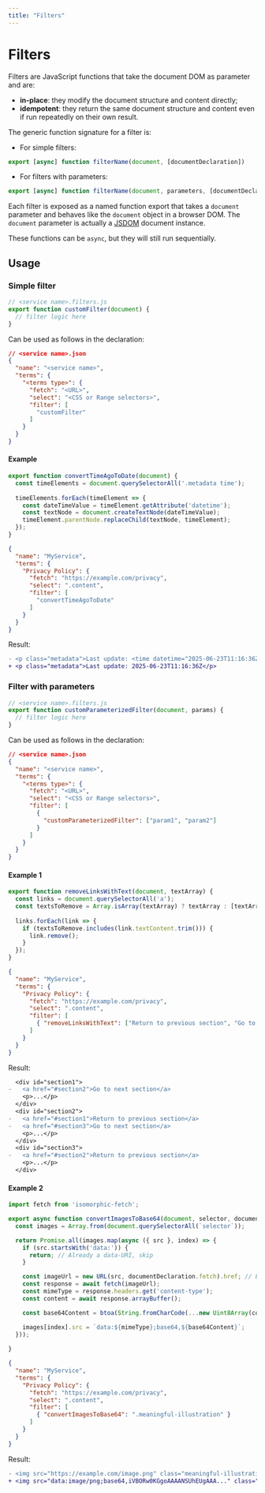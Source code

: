 ```yaml
---
title: "Filters"
---
```


# Filters

Filters are JavaScript functions that take the document DOM as parameter and are:

- **in-place**: they modify the document structure and content directly;
- **idempotent**: they return the same document structure and content even if run repeatedly on their own result.

The generic function signature for a filter is:

- For simple filters:

```js
export [async] function filterName(document, [documentDeclaration])
```

- For filters with parameters:

```js
export [async] function filterName(document, parameters, [documentDeclaration])
```

Each filter is exposed as a named function export that takes a `document` parameter and behaves like the `document` object in a browser DOM. The `document` parameter is actually a [JSDOM](https://github.com/jsdom/jsdom) document instance.

These functions can be `async`, but they will still run sequentially.

## Usage

### Simple filter

```js
// <service name>.filters.js
export function customFilter(document) {
  // filter logic here
}
```

Can be used as follows in the declaration:

```json
// <service name>.json
{
  "name": "<service name>",
  "terms": {
    "<terms type>": {
      "fetch": "<URL>",
      "select": "<CSS or Range selectors>",
      "filter": [
        "customFilter"
      ]
    }
  }
}
```

#### Example

```js
export function convertTimeAgoToDate(document) {
  const timeElements = document.querySelectorAll('.metadata time');
  
  timeElements.forEach(timeElement => {
    const dateTimeValue = timeElement.getAttribute('datetime');
    const textNode = document.createTextNode(dateTimeValue);
    timeElement.parentNode.replaceChild(textNode, timeElement);
  });
}
```

```json
{
  "name": "MyService",
  "terms": {
    "Privacy Policy": {
      "fetch": "https://example.com/privacy",
      "select": ".content",
      "filter": [
        "convertTimeAgoToDate"
      ]
    }
  }
}
```

Result:

```diff
- <p class="metadata">Last update: <time datetime="2025-06-23T11:16:36Z" title="06/23/2025, 13:16" data-datetime="relative">2 months ago</time></p>
+ <p class="metadata">Last update: 2025-06-23T11:16:36Z</p>
```

### Filter with parameters

```js
// <service name>.filters.js
export function customParameterizedFilter(document, params) {
  // filter logic here
}
```

Can be used as follows in the declaration:

```json
// <service name>.json
{
  "name": "<service name>",
  "terms": {
    "<terms type>": {
      "fetch": "<URL>",
      "select": "<CSS or Range selectors>",
      "filter": [
        {
          "customParameterizedFilter": ["param1", "param2"]
        }
      ]
    }
  }
}
```

#### Example 1

```js
export function removeLinksWithText(document, textArray) {
  const links = document.querySelectorAll('a');
  const textsToRemove = Array.isArray(textArray) ? textArray : [textArray];
  
  links.forEach(link => {
    if (textsToRemove.includes(link.textContent.trim())) {
      link.remove();
    }
  });
}
```

```json
{
  "name": "MyService",
  "terms": {
    "Privacy Policy": {
      "fetch": "https://example.com/privacy",
      "select": ".content",
      "filter": [
        { "removeLinksWithText": ["Return to previous section", "Go to next section"] }
      ]
    }
  }
}
```

Result:

```diff
  <div id="section1">
-   <a href="#section2">Go to next section</a>
    <p>...</p>
  </div>
  <div id="section2">
-   <a href="#section1">Return to previous section</a>
-   <a href="#section3">Go to next section</a>
    <p>...</p>
  </div>
  <div id="section3">
-   <a href="#section2">Return to previous section</a>
    <p>...</p>
  </div>
```

#### Example 2

```js
import fetch from 'isomorphic-fetch';

export async function convertImagesToBase64(document, selector, documentDeclaration) {
  const images = Array.from(document.querySelectorAll(`selector`));

  return Promise.all(images.map(async ({ src }, index) => {
    if (src.startsWith('data:')) {
      return; // Already a data-URI, skip
    }

    const imageUrl = new URL(src, documentDeclaration.fetch).href; // Ensure url is absolute
    const response = await fetch(imageUrl);
    const mimeType = response.headers.get('content-type');
    const content = await response.arrayBuffer();

    const base64Content = btoa(String.fromCharCode(...new Uint8Array(content)));

    images[index].src = `data:${mimeType};base64,${base64Content}`;
  }));
  
}
```

```json
{
  "name": "MyService",
  "terms": {
    "Privacy Policy": {
      "fetch": "https://example.com/privacy",
      "select": ".content",
      "filter": [
        { "convertImagesToBase64": ".meaningful-illustration" }
      ]
    }
  }
}
```

Result:

```diff
- <img src="https://example.com/image.png" class="meaningful-illustration">
+ <img src="data:image/png;base64,iVBORw0KGgoAAAANSUhEUgAAA..." class="meaningful-illustration">
```
